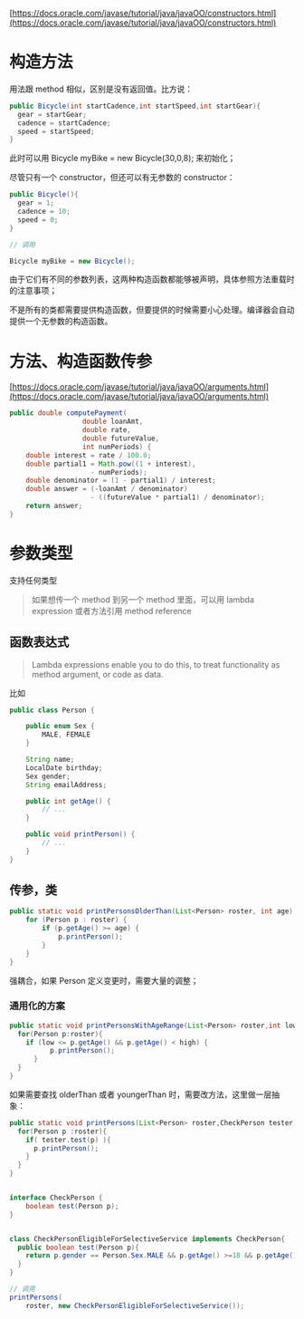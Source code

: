 [https://docs.oracle.com/javase/tutorial/java/javaOO/constructors.html](https://docs.oracle.com/javase/tutorial/java/javaOO/constructors.html)

# 构造方法

用法跟 method 相似，区别是没有返回值。比方说：

```java
public Bicycle(int startCadence,int startSpeed,int startGear){
  gear = startGear;
  cadence = startCadence;
  speed = startSpeed;
}
```

此时可以用 Bicycle myBike = new Bicycle(30,0,8); 来初始化；

尽管只有一个 constructor，但还可以有无参数的 constructor：

```java
public Bicycle(){
  gear = 1;
  cadence = 10;
  speed = 0;
}

// 调用

Bicycle myBike = new Bicycle();
```

由于它们有不同的参数列表，这两种构造函数都能够被声明，具体参照方法重载时的注意事项；

不是所有的类都需要提供构造函数，但要提供的时候需要小心处理。编译器会自动提供一个无参数的构造函数。

# 方法、构造函数传参

[https://docs.oracle.com/javase/tutorial/java/javaOO/arguments.html](https://docs.oracle.com/javase/tutorial/java/javaOO/arguments.html)

```java
public double computePayment(
                  double loanAmt,
                  double rate,
                  double futureValue,
                  int numPeriods) {
    double interest = rate / 100.0;
    double partial1 = Math.pow((1 + interest),
                    - numPeriods);
    double denominator = (1 - partial1) / interest;
    double answer = (-loanAmt / denominator)
                    - ((futureValue * partial1) / denominator);
    return answer;
}

```

# 参数类型

支持任何类型

> 如果想传一个 method 到另一个 method 里面，可以用 lambda expression 或者方法引用 method reference

## 函数表达式

> Lambda expressions enable you to do this, to treat functionality as method argument, or code as data.

比如

```java
public class Person {

    public enum Sex {
        MALE, FEMALE
    }

    String name;
    LocalDate birthday;
    Sex gender;
    String emailAddress;

    public int getAge() {
        // ...
    }

    public void printPerson() {
        // ...
    }
}
```

## 传参，类

```java
public static void printPersonsOlderThan(List<Person> roster, int age) {
    for (Person p : roster) {
        if (p.getAge() >= age) {
            p.printPerson();
        }
    }
}
```

强耦合，如果 Person 定义变更时，需要大量的调整；

### 通用化的方案

```java
public static void printPersonsWithAgeRange(List<Person> roster,int low,int high){
  for(Person p:roster){
    if (low <= p.getAge() && p.getAge() < high) {
          p.printPerson();
      }
  }
}

```

如果需要查找 olderThan 或者 youngerThan 时，需要改方法，这里做一层抽象：

```java
public static void printPersons(List<Person> roster,CheckPerson tester){
  for(Person p :roster){
    if( tester.test(p) ){
      p.printPerson();
    }
  }
}


interface CheckPerson {
    boolean test(Person p);
}
```

```java

class CheckPersonEligibleForSelectiveService implements CheckPerson{
  public boolean test(Person p){
    return p.gender == Person.Sex.MALE && p.getAge() >=18 && p.getAge() <=25;
  }
}

// 调用
printPersons(
    roster, new CheckPersonEligibleForSelectiveService());

```

